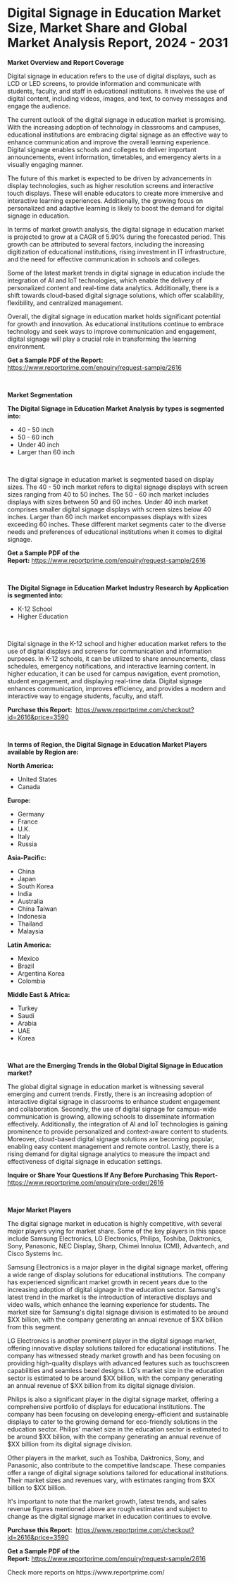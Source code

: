<p><h1>Digital Signage in Education Market Size, Market Share and Global Market Analysis Report, 2024 - 2031</h1></p><p><strong>Market Overview and Report Coverage</strong></p>
<p><p>Digital signage in education refers to the use of digital displays, such as LCD or LED screens, to provide information and communicate with students, faculty, and staff in educational institutions. It involves the use of digital content, including videos, images, and text, to convey messages and engage the audience.</p><p>The current outlook of the digital signage in education market is promising. With the increasing adoption of technology in classrooms and campuses, educational institutions are embracing digital signage as an effective way to enhance communication and improve the overall learning experience. Digital signage enables schools and colleges to deliver important announcements, event information, timetables, and emergency alerts in a visually engaging manner.</p><p>The future of this market is expected to be driven by advancements in display technologies, such as higher resolution screens and interactive touch displays. These will enable educators to create more immersive and interactive learning experiences. Additionally, the growing focus on personalized and adaptive learning is likely to boost the demand for digital signage in education.</p><p>In terms of market growth analysis, the digital signage in education market is projected to grow at a CAGR of 5.90% during the forecasted period. This growth can be attributed to several factors, including the increasing digitization of educational institutions, rising investment in IT infrastructure, and the need for effective communication in schools and colleges.</p><p>Some of the latest market trends in digital signage in education include the integration of AI and IoT technologies, which enable the delivery of personalized content and real-time data analytics. Additionally, there is a shift towards cloud-based digital signage solutions, which offer scalability, flexibility, and centralized management.</p><p>Overall, the digital signage in education market holds significant potential for growth and innovation. As educational institutions continue to embrace technology and seek ways to improve communication and engagement, digital signage will play a crucial role in transforming the learning environment.</p></p>
<p><strong>Get a Sample PDF of the Report:</strong> <a href="https://www.reportprime.com/enquiry/request-sample/2616">https://www.reportprime.com/enquiry/request-sample/2616</a></p>
<p>&nbsp;</p>
<p><strong>Market Segmentation</strong></p>
<p><strong>The Digital Signage in Education Market Analysis by types is segmented into:</strong></p>
<p><ul><li>40 - 50 inch</li><li>50 - 60 inch</li><li>Under 40 inch</li><li>Larger than 60 inch</li></ul></p>
<p>&nbsp;</p>
<p><p>The digital signage in education market is segmented based on display sizes. The 40 - 50 inch market refers to digital signage displays with screen sizes ranging from 40 to 50 inches. The 50 - 60 inch market includes displays with sizes between 50 and 60 inches. Under 40 inch market comprises smaller digital signage displays with screen sizes below 40 inches. Larger than 60 inch market encompasses displays with sizes exceeding 60 inches. These different market segments cater to the diverse needs and preferences of educational institutions when it comes to digital signage.</p></p>
<p><strong>Get a Sample PDF of the Report:</strong>&nbsp;<a href="https://www.reportprime.com/enquiry/request-sample/2616">https://www.reportprime.com/enquiry/request-sample/2616</a></p>
<p>&nbsp;</p>
<p><strong>The Digital Signage in Education Market Industry Research by Application is segmented into:</strong></p>
<p><ul><li>K-12 School</li><li>Higher Education</li></ul></p>
<p>&nbsp;</p>
<p><p>Digital signage in the K-12 school and higher education market refers to the use of digital displays and screens for communication and information purposes. In K-12 schools, it can be utilized to share announcements, class schedules, emergency notifications, and interactive learning content. In higher education, it can be used for campus navigation, event promotion, student engagement, and displaying real-time data. Digital signage enhances communication, improves efficiency, and provides a modern and interactive way to engage students, faculty, and staff.</p></p>
<p><strong>Purchase this Report:</strong>&nbsp; <a href="https://www.reportprime.com/checkout?id=2616&price=3590">https://www.reportprime.com/checkout?id=2616&price=3590</a></p>
<p>&nbsp;</p>
<p><strong>In terms of Region, the Digital Signage in Education Market Players available by Region are:</strong></p>
<p>
    <p> <strong> North America: </strong>
        <ul>
            <li>United States</li>
            <li>Canada</li>
        </ul>
        </p> 
    <p> <strong> Europe: </strong>
        <ul>
            <li>Germany</li>
            <li>France</li>
            <li>U.K.</li>
            <li>Italy</li>
            <li>Russia</li>
        </ul>
        </p> 
    <p> <strong> Asia-Pacific: </strong>
        <ul>
            <li>China</li>
            <li>Japan</li>
            <li>South Korea</li>
            <li>India</li>
            <li>Australia</li>
            <li>China Taiwan</li>
            <li>Indonesia</li>
            <li>Thailand</li>
            <li>Malaysia</li>
        </ul>
        </p> 
    <p> <strong> Latin America: </strong>
        <ul>
            <li>Mexico</li>
            <li>Brazil</li>
            <li>Argentina Korea</li>
            <li>Colombia</li>
        </ul>
        </p> 
    <p> <strong> Middle East & Africa: </strong>
        <ul>
            <li>Turkey</li>
            <li>Saudi</li>
            <li>Arabia</li>
            <li>UAE</li>
            <li>Korea</li>
        </ul>
    </p>
    </p>
<p>&nbsp;</p>
<p><strong>What are the Emerging Trends in the Global Digital Signage in Education market?</strong></p>
<p><p>The global digital signage in education market is witnessing several emerging and current trends. Firstly, there is an increasing adoption of interactive digital signage in classrooms to enhance student engagement and collaboration. Secondly, the use of digital signage for campus-wide communication is growing, allowing schools to disseminate information effectively. Additionally, the integration of AI and IoT technologies is gaining prominence to provide personalized and context-aware content to students. Moreover, cloud-based digital signage solutions are becoming popular, enabling easy content management and remote control. Lastly, there is a rising demand for digital signage analytics to measure the impact and effectiveness of digital signage in education settings.</p></p>
<p><strong>Inquire or Share Your Questions If Any Before Purchasing This Report</strong>- <a href="https://www.reportprime.com/enquiry/pre-order/2616">https://www.reportprime.com/enquiry/pre-order/2616</a></p>
<p>&nbsp;</p>
<p><strong>Major Market Players</strong></p>
<p><p>The digital signage market in education is highly competitive, with several major players vying for market share. Some of the key players in this space include Samsung Electronics, LG Electronics, Philips, Toshiba, Daktronics, Sony, Panasonic, NEC Display, Sharp, Chimei Innolux (CMI), Advantech, and Cisco Systems Inc.</p><p>Samsung Electronics is a major player in the digital signage market, offering a wide range of display solutions for educational institutions. The company has experienced significant market growth in recent years due to the increasing adoption of digital signage in the education sector. Samsung's latest trend in the market is the introduction of interactive displays and video walls, which enhance the learning experience for students. The market size for Samsung's digital signage division is estimated to be around $XX billion, with the company generating an annual revenue of $XX billion from this segment.</p><p>LG Electronics is another prominent player in the digital signage market, offering innovative display solutions tailored for educational institutions. The company has witnessed steady market growth and has been focusing on providing high-quality displays with advanced features such as touchscreen capabilities and seamless bezel designs. LG's market size in the education sector is estimated to be around $XX billion, with the company generating an annual revenue of $XX billion from its digital signage division.</p><p>Philips is also a significant player in the digital signage market, offering a comprehensive portfolio of displays for educational institutions. The company has been focusing on developing energy-efficient and sustainable displays to cater to the growing demand for eco-friendly solutions in the education sector. Philips' market size in the education sector is estimated to be around $XX billion, with the company generating an annual revenue of $XX billion from its digital signage division.</p><p>Other players in the market, such as Toshiba, Daktronics, Sony, and Panasonic, also contribute to the competitive landscape. These companies offer a range of digital signage solutions tailored for educational institutions. Their market sizes and revenues vary, with estimates ranging from $XX billion to $XX billion.</p><p>It's important to note that the market growth, latest trends, and sales revenue figures mentioned above are rough estimates and subject to change as the digital signage market in education continues to evolve.</p></p>
<p><strong>Purchase this Report:</strong>&nbsp;&nbsp;<a href="https://www.reportprime.com/checkout?id=2616&price=3590">https://www.reportprime.com/checkout?id=2616&price=3590</a></p>
<p></p>
<p><strong>Get a Sample PDF of the Report:</strong>&nbsp;<a href="https://www.reportprime.com/enquiry/request-sample/2616">https://www.reportprime.com/enquiry/request-sample/2616</a></p>
<p>Check more reports on https://www.reportprime.com/</p>